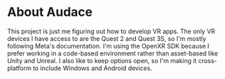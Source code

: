 # About Audace
This project is just me figuring out how to develop VR apps.  The only VR devices I have access to are the Quest 2 and Quest 3S, so I'm mostly following Meta's documentation.  I'm using the OpenXR SDK because I prefer working in a code-based environment rather than asset-based like Unity and Unreal.  I also like to keep options open, so I'm making it cross-platform to include Windows and Android devices.
